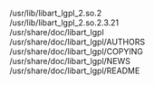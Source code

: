 /usr/lib/libart\_lgpl\_2.so.2  
/usr/lib/libart\_lgpl\_2.so.2.3.21  
/usr/share/doc/libart\_lgpl  
/usr/share/doc/libart\_lgpl/AUTHORS  
/usr/share/doc/libart\_lgpl/COPYING  
/usr/share/doc/libart\_lgpl/NEWS  
/usr/share/doc/libart\_lgpl/README  
